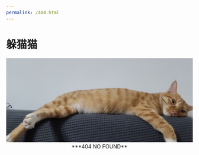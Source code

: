 ```yaml
---
permalink: /404.html
---
```

# 躲猫猫

<div style="text-align:center"><img src="/images/404.jpg" /></div>
<div style="text-align:center">***404 NO FOUND**</div>